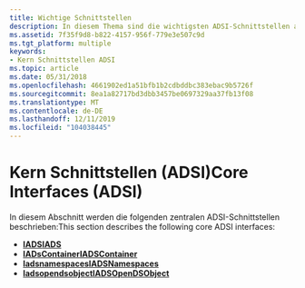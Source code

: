 ```yaml
---
title: Wichtige Schnittstellen
description: In diesem Thema sind die wichtigsten ADSI-Schnittstellen aufgeführt.
ms.assetid: 7f35f9d8-b822-4157-956f-779e3e507c9d
ms.tgt_platform: multiple
keywords:
- Kern Schnittstellen ADSI
ms.topic: article
ms.date: 05/31/2018
ms.openlocfilehash: 4661902ed1a51bfb1b2cdbddbc383ebac9b5726f
ms.sourcegitcommit: 8ea1a82717bd3dbb3457be0697329aa37fb13f08
ms.translationtype: MT
ms.contentlocale: de-DE
ms.lasthandoff: 12/11/2019
ms.locfileid: "104038445"
---
```

# <a name="core-interfaces-adsi"></a><span data-ttu-id="6c34d-104">Kern Schnittstellen (ADSI)</span><span class="sxs-lookup"><span data-stu-id="6c34d-104">Core Interfaces (ADSI)</span></span>

<span data-ttu-id="6c34d-105">In diesem Abschnitt werden die folgenden zentralen ADSI-Schnittstellen beschrieben:</span><span class="sxs-lookup"><span data-stu-id="6c34d-105">This section describes the following core ADSI interfaces:</span></span>

-   [<span data-ttu-id="6c34d-106">**IADS**</span><span class="sxs-lookup"><span data-stu-id="6c34d-106">**IADS**</span></span>](/windows/desktop/api/Iads/nn-iads-iads)
-   [<span data-ttu-id="6c34d-107">**IADsContainer**</span><span class="sxs-lookup"><span data-stu-id="6c34d-107">**IADSContainer**</span></span>](/windows/desktop/api/Iads/nn-iads-iadscontainer)
-   [<span data-ttu-id="6c34d-108">**Iadsnamespaces**</span><span class="sxs-lookup"><span data-stu-id="6c34d-108">**IADSNamespaces**</span></span>](/windows/desktop/api/Iads/nn-iads-iadsnamespaces)
-   [<span data-ttu-id="6c34d-109">**Iadsopendsobject**</span><span class="sxs-lookup"><span data-stu-id="6c34d-109">**IADSOpenDSObject**</span></span>](/windows/desktop/api/Iads/nn-iads-iadsopendsobject)

 

 




